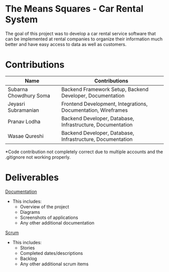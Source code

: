 # The Means Squares - Car Rental System

The goal of this project was to develop a car rental service software that can be implemented at rental companies to organize their information much better and have easy access to data as well as customers.

# Contributions

| Name  | Contributions |
| ------------- | ------------- |
| Subarna Chowdhury Soma  | Backend Framework Setup, Backend Developer, Documentation  |
| Jeyasri Subramanian | Frontend Development, Integrations, Documentation, Wireframes  |
| Pranav Lodha  | Backend Developer, Database, Infrastructure, Documentation  |
| Wasae Qureshi  | Backend Developer, Database, Infrastructure, Documentation  |

*Code contribution not completely correct due to multiple accounts and the .gitignore not working properly.

# Deliverables
[Documentation](https://github.com/gopinathsjsu/sp20-cmpe-202-sec-49-team-project-themeansquares/blob/master/deliverables/Project%20Documentation.pdf)

 - This includes:
	 - Overview of the project
	 - Diagrams
	 - Screenshots of applications
	 - Any other additional documentation

[Scrum](https://github.com/gopinathsjsu/sp20-cmpe-202-sec-49-team-project-themeansquares/blob/master/deliverables/Burndown%20Chart%20-%20202.xlsx)

 - This includes:
	 - Stories
	 - Completed dates/descriptions
	 - Backlog
	 - Any other additional scrum items
